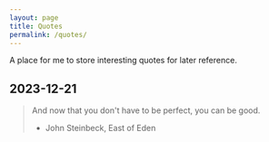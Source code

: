 ```yaml
---
layout: page
title: Quotes
permalink: /quotes/
---
```


A place for me to store interesting quotes for later reference.

## 2023-12-21

> And now that you don't have to be perfect, you can be good.
>
> - John Steinbeck, East of Eden
